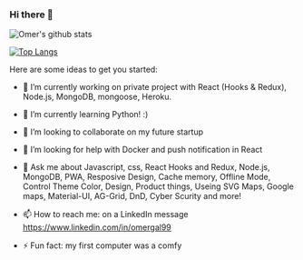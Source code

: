 ### Hi there 👋

![Omer's github stats](https://github-readme-stats.vercel.app/api?username=omergal99&count_private=true&show_icons=true&theme=solarized-dark)

[![Top Langs](https://github-readme-stats.vercel.app/api/top-langs/?username=omergal99&layout=compact&theme=solarized-dark)](https://github.com/anuraghazra/github-readme-stats)

Here are some ideas to get you started:

- 🔭 I’m currently working on private project with React (Hooks & Redux), Node.js, MongoDB, mongoose, Heroku.

- 🌱 I’m currently learning Python! :)

- 👯 I’m looking to collaborate on my future startup

- 🤔 I’m looking for help with Docker and push notification in React

- 💬 Ask me about Javascript, css, React Hooks and Redux, Node.js, MongoDB, PWA, Resposive Design, Cache memory, Offline Mode, Control Theme Color, Design, Product things, Useing SVG Maps, Google maps, Material-UI, AG-Grid, DnD, Cyber Scurity and more!

- 📫 How to reach me: on a LinkedIn message https://www.linkedin.com/in/omergal99

- ⚡ Fun fact: my first computer was a comfy

